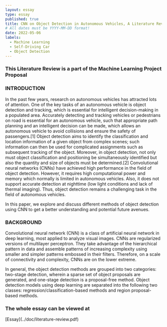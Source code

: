```yaml
---
layout: essay
type: essay
published: true
title: CNN on Object Detection in Autonomous Vehicles, A Literature Review
# All dates must be YYYY-MM-DD format!
date: 2022-05-06
labels:
  - Machine Learning
  - Self-Driving Car
  - Object Detection
---
```


<h3>This Literature Review is a part of the Machine Learning Project Proposal</h3>

<h3>INTRODUCTION</h3>
In the past few years, research on autonomous vehicles has attracted lots of attention. 
One of the key tasks of an autonomous vehicle is object detection and tracking, 
which is essential for intelligent decision-making in a populated area. 
Accurately detecting and tracking vehicles or pedestrians on road is essential 
for an autonomous vehicle, such that appropriate path planning and an intelligent 
decision can be made, which allows an autonomous vehicle to avoid collisions 
and ensure the safety of passengers.[1] Object detection aims to identify the 
classification and location information of a given object from complex scenes; 
such information can then be used for complicated assignments such as subsequent 
tracking of the object. Moreover, in object detection, not only must object 
classification and positioning be simultaneously identified but also the quantity 
and size of objects must be determined.[2] Convolutional neural networks (CNNs) have 
achieved high performance in the field of object detection. However, 
it requires high computational power and memory which normally is limited in
autonomous vehicles. Also, it does not support accurate detection at nighttime 
(low light conditions and lack of thermal imaging). Thus, object detection remains 
a challenging task in the field of autonomous vehicles.

In this paper, we explore and discuss different methods of object detection 
using CNN to get a better understanding and potential future avenues.

<h3>BACKGROUND</h3>
Convolutional neural network (CNN) is a class of artificial neural network in 
deep learning, most applied to analyze visual images. CNNs are regularized versions 
of multilayer perceptron. They take advantage of the hierarchical pattern in data 
and assemble patterns of increasing complexity using smaller and simpler patterns 
embossed in their filters. Therefore, on a scale of connectivity and complexity, 
CNNs are on the lower extreme.

In general, the object detection methods are grouped into two categories: 
two-stage detection, wherein a sparse set of object proposals are generated, 
and one-stage detection is a proposal-free method. Object detection models using 
deep learning are separated into the following two classes: 
regression/classification-based methods and region proposal-based methods.

<h3>The whole essay can be viewed at</h3> [Essay](../doc/literature-review.pdf)

